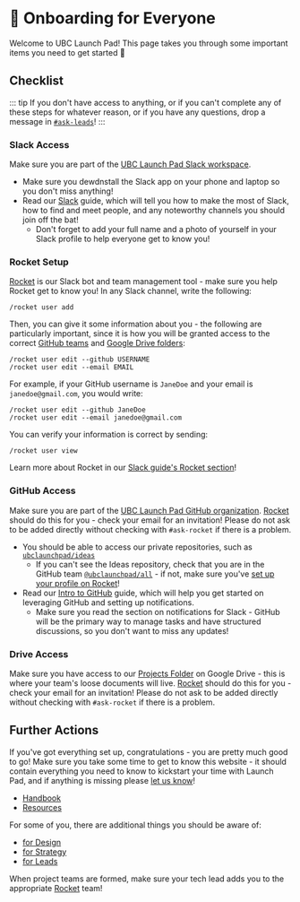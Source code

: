 # 🚀 Onboarding for Everyone

Welcome to UBC Launch Pad! This page takes you through some important items you need to get started 💪

## Checklist

::: tip
If you don't have access to anything, or if you can't complete any of these steps for whatever reason, or if you have any questions, drop a message in [`#ask-leads`](https://ubclaunchpad.slack.com/messages/CK935RD3Q/)!
:::

### Slack Access

Make sure you are part of the [UBC Launch Pad Slack workspace](https://ubclaunchpad.slack.com/).

- Make sure you dewdnstall the Slack app on your phone and laptop so you don't miss anything!
- Read our [Slack](/handbook/tools/slack) guide, which will tell you how to make the most of Slack, how to find and meet people, and any noteworthy channels you should join off the bat!
  - Don't forget to add your full name and a photo of yourself in your Slack profile to help everyone get to know you!

### Rocket Setup

[Rocket](https://github.com/ubclaunchpad/rocket2) is our Slack bot and team management tool - make sure you help Rocket get to know you! In any Slack channel, write the following:

```
/rocket user add
```

Then, you can give it some information about you - the following are particularly important, since it is how you will be granted access to the correct [GitHub teams](#github-access) and [Google Drive folders](#drive-access):

```
/rocket user edit --github USERNAME
/rocket user edit --email EMAIL
```

For example, if your GitHub username is `JaneDoe` and your email is `janedoe@gmail.com`, you would write:

```
/rocket user edit --github JaneDoe
/rocket user edit --email janedoe@gmail.com
```

You can verify your information is correct by sending:

```
/rocket user view
```

Learn more about Rocket in our [Slack guide's Rocket section](/handbook/tools/slack#rocket)!

### GitHub Access

Make sure you are part of the [UBC Launch Pad GitHub organization](https://github.com/ubclaunchpad/). [Rocket](#rocket-setup) should do this for you - check your email for an invitation! Please do not ask to be added directly without checking with `#ask-rocket` if there is a problem.

- You should be able to access our private repositories, such as [`ubclaunchpad/ideas`](https://github.com/ubclaunchpad/ideas)
  - If you can't see the Ideas repository, check that you are in the GitHub team [`@ubclaunchpad/all`](https://github.com/orgs/ubclaunchpad/teams/all) - if not, make sure you've [set up your profile on Rocket](#rocket-setup)!
- Read our [Intro to GitHub](../tools/github.md) guide, which will help you get started on leveraging GitHub and setting up notifications.
  - Make sure you read the section on notifications for Slack - GitHub will be the primary way to manage tasks and have structured discussions, so you don't want to miss any updates!

### Drive Access

Make sure you have access to our [Projects Folder](https://drive.google.com/drive/u/0/folders/18piFDBdAUuZAOf9xOgpf2_HBUuVNae0S) on Google Drive - this is where your team's loose documents will live. [Rocket](#rocket-setup) should do this for you - check your email for an invitation! Please do not ask to be added directly without checking with `#ask-rocket` if there is a problem.

## Further Actions

If you've got everything set up, congratulations - you are pretty much good to go! Make sure you take some time to get to know this website - it should contain everything you need to know to kickstart your time with Launch Pad, and if anything is missing please [let us know](https://github.com/ubclaunchpad/docs/issues/new)!

- [Handbook](../README.md)
- [Resources](../../resources/README.md)

For some of you, there are additional things you should be aware of:

- [for Design](./design.md)
- [for Strategy](./strategy.md)
- [for Leads](./leads.md)

When project teams are formed, make sure your tech lead adds you to the appropriate [Rocket](/handbook/tools/slack#rocket) team!
